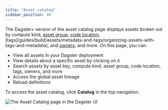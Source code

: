 ```yaml
---
title: "Asset catalog"
sidebar_position: 40
---
```


The Dagster+ version of the asset catalog page displays assets broken out by compute kind, [asset group](/todo), [code location](/dagster-plus/deployment/code-locations), [tags]/guides/build/assets/metadata-and-tags/organizing-assets-with-tags-and-metadata), and [owners](/todo), and more. On this page, you can:

  - View all assets in your Dagster deployment
  - View details about a specific asset by clicking on it
  - Search assets by asset key, compute kind, asset group, code location, tags, owners, and more
  - Access the global asset lineage
  - Reload definitions

To access the asset catalog, click **Catalog** in the top navigation.

![The Asset Catalog page in the Dagster UI](/images/dagster-plus/asset-catalog/asset-catalog-cloud-pro.png)

